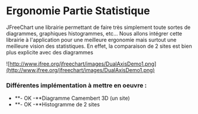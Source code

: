 # Ergonomie Partie Statistique #

JFreeChart une librairie permettant de faire très simplement toute sortes de diagrammes, graphiques histogrammes, etc... Nous allons intégrer cette librairie à l'application pour une meilleure ergonomie mais surtout une meilleure vision des statistiques. En effet, la comparaison de 2 sites est bien plus explicite avec des diagrammes

![http://www.jfree.org/jfreechart/images/DualAxisDemo1.png](http://www.jfree.org/jfreechart/images/DualAxisDemo1.png)


### Différentes implémentation à mettre en oeuvre : ###

  * **- OK -**Diagramme Camembert 3D (un site)
  * **- OK -**Histogramme de 2 sites